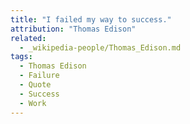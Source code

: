 ```yaml
---
title: "I failed my way to success."
attribution: "Thomas Edison"
related:
  - _wikipedia-people/Thomas_Edison.md
tags:
  - Thomas Edison
  - Failure
  - Quote
  - Success
  - Work
---
```

